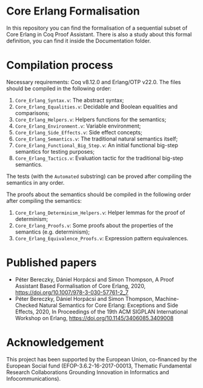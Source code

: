 # Core Erlang Formalisation

In this repository you can find the formalisation of a sequential subset of Core Erlang in Coq Proof Assistant. There is also a study about this formal definition, you can find it inside the Documentation folder.

# Compilation process

Necessary requirements: Coq v8.12.0 and Erlang/OTP v22.0. The files should be compiled in the following order:

1. `Core_Erlang_Syntax.v`: The abstract syntax;
2. `Core_Erlang_Equalities.v`: Decidable and Boolean equalities and comparisons;
3. `Core_Erlang_Helpers.v`: Helpers functions for the semantics;
4. `Core_Erlang_Environment.v`: Variable environment;
5. `Core_Erlang_Side_Effects.v`: Side effect concepts;
6. `Core_Erlang_Semantics.v`: The traditional natural semantics itself;
7. `Core_Erlang_Functional_Big_Step.v`: An initial functional big-step semantics for testing purposes;
8. `Core_Erlang_Tactics.v`: Evaluation tactic for the traditional big-step semantics.

The tests (with the `Automated` substring) can be proved after compiling the semantics in any order.

The proofs about the semantics should be compiled in the following order after compiling the semantics:

1. `Core_Erlang_Determinism_Helpers.v`: Helper lemmas for the proof of determinism;
2. `Core_Erlang_Proofs.v`: Some proofs about the properties of the semantics (e.g. determinism);
3. `Core_Erlang_Equivalence_Proofs.v`: Expression pattern equivalences.

# Published papers

- Péter Bereczky, Dániel Horpácsi and Simon Thompson, A Proof Assistant Based Formalisation of Core Erlang, 2020, https://doi.org/10.1007/978-3-030-57761-2_7
- Péter Bereczky, Dániel Horpácsi and Simon Thompson, Machine-Checked Natural Semantics for Core Erlang: Exceptions and Side Effects, 2020, In Proceedings of the 19th ACM SIGPLAN International Workshop on Erlang, https://doi.org/10.1145/3406085.3409008

# Acknowledgement

This project has been supported by the European Union, co-financed by the European Social fund (EFOP-3.6.2-16-2017-00013, Thematic Fundamental Research Collaborations Grounding Innovation in Informatics and Infocommunications).

